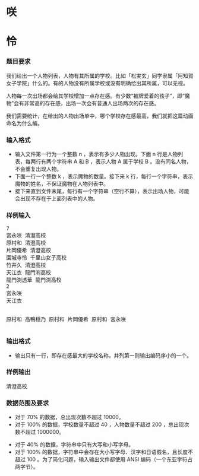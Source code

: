 
<!--题目名称： 天才麻将少女什么编
文件名称： sakinani
题目难度： 2
时间限制： 1 s
空间限制： 256 MiB
测试点数： 10
评测方法： 过滤换行回车
-->

# 咲



# 怜


<h3>
题目要求
</h3>
<p>
我们给出一个人物列表，人物有其所属的学校。比如「松実玄」同学隶属「阿知賀女子学院」什么的。有的人物没有所属学校或没有明确给出其所属，可以无视。
</p>
<p>
人物每一次出场都会给其学校增加一点存在感。有少数“被牌爱着的孩子”，即“魔物”会有非常高的存在感，出场一次会有普通人出场两次的存在感。
</p>
<p>
我们需要统计，在给出的人物出场单中，哪个学校存在感最高，我们就把这篇动画命名为什么编。
</p>
<h3>
输入格式
</h3>
<ul>
<li>
输入文件第一行为一个整数 n ，表示有多少人物出现。下面 n  行是人物列表，每两行有两个字符串 A 和 B ，表示人物 A 属于学校 B 。没有同名人物，不会重复出现人物。
</li>
<li>
下面一行一个整数 k ，表示魔物的数量。接下来 k  行，每行一个字符串，表示魔物的姓名，不保证魔物在人物列表中。
</li>
<li>
接下来直到文件末尾，每行有一个字符串（空行不算），表示出场人物，可能会出现不存在于上面列表中的人物。
</li>
</ul>
<h3>
样例输入
</h3>
<pre>7
宮永咲 清澄高校
原村和 清澄高校
片岡優希 清澄高校
園城寺怜 千里山女子高校
竹井久 清澄高校
天江衣 龍門渕高校
龍門渕透華 龍門渕高校
2
宮永咲
天江衣

原村和
高鴨穏乃
原村和
片岡優希
原村和
宮永咲</pre>
<h3>
输出格式
</h3>
<ul>
<li>
输出只有一行，即存在感最大的学校名称，并列第一则输出编码序小的一个。
</li>
</ul>
<h3>
样例输出
</h3>
<pre>清澄高校</pre>
<h3>
数据范围及要求
</h3>
<ul>
<li>
对于 70% 的数据，总出现次数不超过 10000。
</li>
<li>
对于 100% 的数据，学校数量不超过 40 ，人物数量不超过 200 ，总出现次数不超过 1000000。
</li>
</ul>
<ul>
<li>
对于 40% 的数据，字符串中只有大写和小写字母。
</li>
<li>
对于 100% 的数据，字符串中会存在大小写字母、汉字和日语假名，且长度不超过 100 。为了简化问题，输入输出文件都使用 ANSI 编码（一个东亚字符占两字节）。
</li>
</ul>
